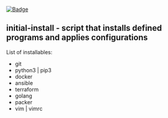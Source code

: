 [![Badge](https://img.shields.io/badge/state-work%20in%20progress-yellowgreen.svg)]()


## initial-install - script that installs defined programs and applies configurations

List of installables:
  * git
  * python3 | pip3
  * docker
  * ansible
  * terraform
  * golang
  * packer
  * vim | vimrc
